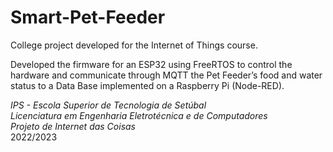 # Smart-Pet-Feeder

College project developed for the Internet of Things course.

Developed the firmware for an ESP32 using FreeRTOS to control the hardware and communicate through MQTT the Pet Feeder’s food and water status to a Data Base implemented on a Raspberry Pi (Node-RED).


*IPS - Escola Superior de Tecnologia de Setúbal*  
*Licenciatura em Engenharia Eletrotécnica e de Computadores*  
*Projeto de Internet das Coisas*  
2022/2023  
